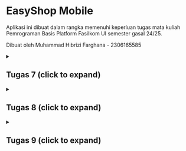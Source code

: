 # EasyShop Mobile

Aplikasi ini dibuat dalam rangka memenuhi keperluan tugas mata kuliah Pemrograman Basis Platform Fasilkom UI
semester gasal 24/25.

Dibuat oleh Muhammad Hibrizi Farghana - 2306165585

<details>
<summary><h2><b>Tugas 7 (click to expand) </b></h2></summary>

### Apa yang dimaksud dengan _stateless widget_ dan _stateful widget_ ?

**Stateless Widget**
_Stateless widget_ adalah widget yang tidak memiliki _state_ atau kondisi internal yang tidak dapat berubah sepanjang tampilannya. Artinya, begitu _stateless widget_ dibuat, bentuknya akan tetap sama tanpa ada modifikasi, meskipun pengguna berinteraksi dengan aplikasi atau ada perubahan data.

**Stateful Widget**
_Stateful widget_ adalah widget yang memiliki _state_ dan dapat berubah sepanjang tampilannya. _Stateful widget_ memiliki kemampuan untuk merespons interaksi pengguna atau perubahan data dengan memperbarui tampilannya sesuai dengan kondisi terkini.

#### Perbedaan _stateless widget_ dan _stateful widget_

Perbedaan utama antara _stateless_ dan _stateful_ widget adalah pada kemampuannya untuk menyimpan dan memperbarui _state_. Stateless widget bersifat statis dan tidak dapat berubah setelah dirender, sehingga cocok untuk tampilan yang tidak memerlukan perubahan dinamis. Sebaliknya, _stateful_ widget mampu menyimpan dan memperbarui _state_, sehingga memungkinkan UI untuk berubah sesuai kondisi terbaru atau aksi pengguna.

### Widget yang digunakan pada proyek ini dan fungsinya.

1. Material: Menyediakan tema dan struktur dasar aplikasi.
2. Scaffold: Menyediakan struktur halaman dasar dengan bagian utama AppBar dan body.
3. AppBar: Menampilkan bagian atas halaman dengan judul aplikasi.
4. Padding: Menambahkan jarak sekitar child widget.
5. Column: Menyusun widget secara vertikal.
6. Row: Menyusun widget secara horizontal.
7. SizedBox: Memberikan tinggi dan lebar yang tetap kepada childnya.
8. Card: Kontainer untuk membuat tampilan seperti kartu.
9. Container: Kontainer dengan opsi untuk margin, padding, dan warna latar.
10. GridView.count: Menampilkan child widget dalam grid dengan jumlah kolom tetap.
11. Text: Menampilkan teks dalam aplikasi.
12. InkWell: Membuat objek dapat diklik dan disertai dengan animasi
13. ScaffoldMessenger: Menampilkan SnackBar untuk notifikasi sementara.
14. SnackBar: Menampilkan pesan sementara di bagian bawah layar.
15. Icon: Menampilkan ikon grafis.

### Apa fungsi dari `setState()`? Variabel apa saja yang dapat terdampak dengan fungsi tersebut?

`setState()` adalah fungsi yang digunakan oleh StatefulWidget untuk memberi tahu framework bahwa ada perubahan pada _state_ komponen yang membutuhkan rebuild tampilan.

Variabel yang dapat terdampak oleh `setState()` adalah variabel yang disimpan dalam state komponen, seperti nilai dari kontrol input, posisi dalam daftar, atau kondisi logika tampilan. Hal ini memungkinkan pembaruan tampilan secara otomatis ketika data diubah tanpa manipulasi langsung pada kode program.

### Perbedaan antara `const` dengan `final`

- Nilai dari sebuah `const` harus dapat diketahui di waktu _compile_ dan langsung diberikan saat variabel dideklarasi, sedangkan `final` memperbolehkan nilai yang dikalkulasi saat _runtime_ dan tidak dapat dimodifikasi selanjutnya.

- `const` digunakan untuk nilai _immutable_ dan telah diketahui dari awal, sedangkan `final` digunakan apabila nilai belum dapat diketahui waktu _compile_, tetapi tidak boleh diubah setelah diberikan nilai.

### Implementasi _checklist_

#### Membuat sebuah program Flutter baru dengan tema E-Commerce yang sesuai dengan tugas-tugas sebelumnya.

1. Pada direktori yang saya tentukan, saya menjalankan perintah `flutter create easyshop` untuk membuat flutter app baru dengan nama easyshop

2. Akan terdapat direktori baru bernama `easyshop`. Pindah direktori ke direktori flutter app baru tersebut.

3. Membuat file baru bernama `menu.dart` pada direktori `../easyshop/lib`

4. Pada file `menu.dart`, mengimpor package `package:flutter/material.dart`. Kemudian, menambahkan class `MyHomePage` sebagai homepage, `InfoCard` sebagai kartu yang menampilkan informasi user, `ItemCard` sebagai kartu dengan fungsionalitas button, dan `ItemHomePage`sebagai attribut yang ditampilkan oleh tiap `ItemCard`

#### Membuat tiga tombol sederhana dengan ikon dan teks untuk: melihat daftar produk, menambah produk, dan logout

1. Pada file `menu.dart`, menambahkan attribut berikut pada class `MyHomePage`

```dart
final List<ItemHomepage> items = [
    ItemHomepage("Lihat Daftar Produk", Icons.view_day_outlined, Colors.blueAccent),
    ItemHomepage("Tambah Produk", Icons.add, Colors.greenAccent),
    ItemHomepage("Logout", Icons.logout, Colors.redAccent),
  ];
```

2. Class `ItemHomePage` akan berfungsi sebagai attribut-attribut yang dimiliki oleh tiap button. Adapun isi dari `ItemHomePage` adalah sebagai berikut.

```dart
class ItemHomepage {
  final String name;
  final IconData icon;
  final Color color;

  ItemHomepage(this.name, this.icon, this.color);
}
```

3. `ItemCard` diimplementasi dengan kode seperti `ItemCard` di tutorial dengan mengganti attribut color pada Widget class `ItemCard` menjadi `color: item.color`

#### Memunculkan Snackbar

Snackbar diiemplementasikan dengan menambahkan kode berikut pada attribut `onTap` di Widget class `ItemCard`

```dart
...
 onTap: () {
          // Menampilkan pesan SnackBar saat kartu ditekan.
          ScaffoldMessenger.of(context)
            ..hideCurrentSnackBar()
            ..showSnackBar(SnackBar(
                content: Text("Kamu telah menekan tombol ${item.name}!")));
        },
...
```

</details>

<details>
<summary><h2><b>Tugas 8 (click to expand) </b></h2></summary>

## Kegunaan const di Flutter

`const` digunakan untuk mendeklarasikan nilai atau widget yang bersifat konstan pada waktu kompilasi. Ketika `const` diterapkan pada widget, Flutter akan mengetahui bahwa widget tersebut tidak dapat berubah dan dibuat sekali saja sehingga meningkatkan efisiensi dan performa aplikasi.

### Keuntungan menggunakan const pada kode Flutter

1. Efisiensi Memori: Widget yang ditandai dengan `const` hanya dibuat sekali dan dapat digunakan kembali sehingga menghindari pembuatan ulang widget yang sama berulang kali.

2. Peningkatan Performa: Karena widget `const` tidak memerlukan proses _rebuild_ (penggambaran ulang) di setiap render, penggunaan `const` dapat mempercepat rendering UI.

3. Meningkatkan Readability: Menggunakan `const` membuat kode lebih mudah dimengerti

4. Eror saat compile: Eror pada `const` dapat dideteksi saat waktu compile sehingga memudahkan pengembang ketika melakukan proses debugging

### Kapan sebaiknya kita menggunakan const

1. Stateless Widget: Gunakan `const` pada widget stateless yang tidak berubah dan tidak menerima parameter yang akan mempengaruhi state mereka.

2. Widget dengan Parameter Konstan: Jika widget menerima parameter yang nilainya tetap (tidak berubah), gunakan `const` untuk mendeklarasikannya.

### Kapan sebaiknya tidak menggunakan const

1. Stateful Widget: Hindari menggunakan `const` pada widget yang memiliki state berubah-ubah karena setiap perubahan pada state memerlukan rebuild.

2. Widget dengan Data Dinamis: Jika widget menerima parameter yang berubah sepanjang waktu (seperti input pengguna atau data yang didapatkan dari API), sebaiknya tidak menggunakan const.

## Penggunaan Column dan Row pada Flutter

### Column

Widget ini menyusun child widget secara vertikal. Widget ini biasanya digunakan untuk layout vertikal, misalnya untuk menampilkan daftar item atau formulir.

Contoh:

```dart
Column(
  children: [
    Text(
      title,
      style: const TextStyle(fontWeight: FontWeight.bold),
    ),
    const SizedBox(height: 8.0),
    Text(content),
  ],
)
```

### Row

Widget ini menyusun child widget secara horizontal. Widget ini digunakan ketika kita ingin menyusun widget secara horizontal, misalnya tombol atau elemen-elemen yang disusun berdampingan.

Contoh:

```dart
Row(
  mainAxisAlignment: MainAxisAlignment.spaceEvenly,
  children: [
    InfoCard(title: 'NPM', content: npm),
    InfoCard(title: 'Name', content: name),
    InfoCard(title: 'Class', content: className),
  ],
),
```

### Perbandingan

- Column mengatur child widget secara vertikal, sedangkan Row mengatur secara horizontal.

- Kedua widget ini dapat menerima properti seperti mainAxisAlignment dan crossAxisAlignment untuk mengatur penataan dan penyusunan child widget.

- Column lebih sering digunakan ketika kita ingin layout berbentuk daftar atau formulir vertikal, sementara Row lebih cocok untuk elemen yang memerlukan penataan horizontal.

## Elemen input yang digunakan pada halaman form.

Pada halaman `ProductEntryFormPage`, jenis input yang saya gunakan hanya satu, yaitu `TextFormField`.

### Elemen input Flutter lain yang tidak digunakan

Adapun elemen input yang tidak digunakan pada form adalah sebagai berikut:

1. Checkbox: Dapat digunakan untuk memilih banyak opsi di saat yang bersamaan

2. Radio: Berguna untuk memilih salah satu opsi dari beberapa pilihan

3. Switch: Dapat digunakan untuk memilih antara dua keadaan

4. DropdownButton: Dapat digunakan untuk memilih nilai dari daftar pilihan yang terbatas

5. DatePicker: Dapat digunakan untuk memilih tanggal

6. Slider: Dapat digunakan untuk memilih angka dalam rentang tertentu

7. Time Picker: Dapat digunakan untuk memilih waktu

## Cara mengatur tema (theme) dalam aplikasi Flutter

Untuk menjaga konsistensi tampilan dalam aplikasi Flutter, saya mengatur tema menggunakan `ThemeData`. `ThemeData` dapat dibuat di dalam widget `MaterialApp` pada file `main.dart`. Dengan cara ini, seluruh elemen UI di aplikasi akan mengikuti aturan desain yang konsisten sesuai dengan apa yang diatur dalam `ThemeData`.

Perhatikan kode berikut

```dart
MaterialApp(
  title: 'EasyShop',
  theme: ThemeData(
    colorScheme: ColorScheme.fromSwatch(
      primarySwatch: Colors.deepOrange,
    ).copyWith(secondary: Colors.deepPurple[100]),
    useMaterial3: true,
  ),
  home: MyHomePage(),
);
```

Kode tersebut merupakan kode yang saya buat pada file `main.dart`.

Pada attribut theme di `MaterialApp`, saya memberikan tema warna utama yaitu deepOrange dengan warna secondarynya deepPurple. Apabila widgets lain ingin mengikuti warna pada tema, cukup dengan menggunakan `Theme.of(context).colorScheme.primary` pada attribut Colors. Dengan demikian, aplikasi dengan tema warna deepOrange diiringin dengan deepPurple dapat diimplementasikan.

## Cara menangani navigasi pada Flutter

Untuk menangani navigasi dalam aplikasi Flutter, saya menggunakan `Navigator`. Dengan menggunakan `Navigator`, saya dapat melakukan navigasi dengan menggunakan methode `pushReplacement` dan 'push'.

Contoh:

1. Menggunakan `pushReplacement`

```dart
onTap: () {
  Navigator.pushReplacement(
      context,
      MaterialPageRoute(
        builder: (context) => MyHomePage(),
      ));
},
```

Dengan kode tersebut, apabila widget tersebut disentuh, maka halaman saat ini akan digantikan dengan halaman `MyHomePage`

2. Menggunakan `push`

```dart
 onTap: () {
    Navigator.push(context,
        MaterialPageRoute(builder: (context) => const ProductEntryFormPage()));
},
```

Dengan kode tersebut, apabila widget tersebut disentuh, maka halaman `ProductEntryFormPage` akan ditambahkan ke dalam tumpukan navigasi. Apabila pengguna menggunakan tombol back, maka pengguna akan kembali ke laman sebelum wdiget tersebut disentuh.

</details>

<details>
<summary><h2><b>Tugas 9 (click to expand) </b></h2></summary>

## Jelaskan mengapa kita perlu membuat model untuk melakukan pengambilan ataupun pengiriman data JSON? Apakah akan terjadi error jika kita tidak membuat model terlebih dahulu?

Membuat model untuk pengambilan atau pengiriman data JSON penting untuk memastikan bahwa data yang diterima atau dikirim memiliki struktur yang konsisten dan mudah dikelola.
Selain itu, model membantu dalam menguraikan data JSON menjadi objek yang dapat digunakan oleh aplikasi, sehingga memudahkan pengaksesan dan manipulasi data.

Apabila kita tidak membuat model terlebih dahulu, aplikasi tetap dapat berfungsi dengan normal. Akan tetapi, tanpa adanya model, risiko terhadap kesalahan dan ketidakstabilan akan menjadi lebih tinggi. Selain itu, proses penguraian data JSON akan menjadi lebih rumit dan rawan error, misalnya akibat tipe data yang tidak sesuai atau data yang tidak lengkap. Hal ini dapat menyebabkan berbagai masalah seperti data yang salah ditampilkan, aplikasi crash, atau kesulitan dalam debugging dan pemeliharaan kode. Dengan menggunakan model, kita bisa mengurangi risiko-risiko ini dan memastikan bahwa data yang diolah selalu dalam format yang benar dan konsisten.

## Jelaskan fungsi dari library http yang sudah kamu implementasikan pada tugas ini

Library `http` di Flutter digunakan untuk melakukan permintaan `HTTP`, seperti `GET`, `POST`, `PUT`, dan `DELETE`, ke server. Dengan library ini, kita dapat berkomunikasi dengan server atau API untuk mengirim dan menerima data. Library ini menyediakan cara yang mudah dan efisien untuk menangani permintaan `HTTP` dan mengelola respons yang diterima dari server.

## Jelaskan fungsi dari CookieRequest dan jelaskan mengapa instance CookieRequest perlu untuk dibagikan ke semua komponen di aplikasi Flutter.

`CookieRequest` digunakan untuk menangani sesi pengguna dalam aplikasi, khususnya untuk mengelola cookie yang digunakan untuk autentikasi dan menjaga status login pengguna.
Dengan `CookieRequest`, kita bisa menyimpan cookie yang diterima dari server dan mengirimkannya kembali pada setiap permintaan selanjutnya, sehingga server dapat mengenali pengguna yang sedang login.

Instance `CookieRequest` perlu dibagikan ke semua komponen di aplikasi Flutter untuk memastikan bahwa seluruh aplikasi menggunakan sesi dan autentikasi yang konsisten. Dengan berbagi instance `CookieRequest`, setiap komponen dalam aplikasi dapat mengakses dan mengirim cookie yang sama sehingga server tetap mengenali pengguna yang sedang login di setiap permintaan. Hal ini sangat penting dalam aplikasi yang membutuhkan autentikasi pengguna, karena memungkinkan fitur seperti login, logout, dan akses data pengguna yang aman dan terintegrasi di seluruh aplikasi.

## Jelaskan mekanisme pengiriman data mulai dari input hingga dapat ditampilkan pada Flutter.

Mekanisme pengiriman data di Flutter dimulai dari pengambilan input dari pengguna melalui widget seperti `TextField` atau `Form`. Setelah itu, data yang diinput dikirim ke server menggunakan permintaan HTTP dengan bantuan library `http`. Server kemudian memproses data tersebut dan mengirimkan respons kembali dalam format JSON.
Di sisi Flutter, respons ini diuraikan dan diubah menjadi objek-objek yang dapat digunakan oleh aplikasi.
Data yang telah diuraikan kemudian dapat ditampilkan kepada pengguna melalui widget seperti ListView, GridView, atau widget lainnya yang sesuai dengan desain aplikasi.

## Jelaskan mekanisme autentikasi dari login, register, hingga logout. Mulai dari input data akun pada Flutter ke Django hingga selesainya proses autentikasi oleh Django dan tampilnya menu pada Flutter.

Proses autentikasi di Flutter melibatkan interaksi dengan backend, seperti Django untuk aplikasi ini.
Saat pengguna menginput data akun untuk login atau register, data tersebut dikirim ke server Django melalui permintaan HTTP.
Django kemudian memverifikasi atau menyimpan data tersebut dan mengirimkan respons yang berisi informasi autentikasi, seperti token atau cookie.
Informasi ini disimpan di aplikasi Flutter menggunakan `CookieRequest`.
Selama pengguna terautentikasi, aplikasi Flutter akan mengirim token atau cookie ini pada setiap permintaan ke server untuk menjaga sesi pengguna tetap aktif.
Ketika pengguna melakukan logout, aplikasi mengirim permintaan ke server untuk mengakhiri sesi, dan informasi autentikasi dihapus dari aplikasi, sehingga pengguna keluar dari aplikasi.

## Implementasi _checklist_

### Memastikan deployment proyek tugas Django kamu telah berjalan dengan baik.

Karena untuk saat ini integrasi django dan flutter dilakukan secara local, checklist ini cukup dicapai dengan memastikan bahwa server local telah berjalan baik dengan menjalankan perintah `python manage.py runserver`

### Mengimplementasikan fitur registrasi akun pada proyek tugas Flutter.

1. Pada proyek django, membuat aplikasi baru bernama `authentication`
2. Pastikan aplikasi yang baru dibuat telah ditambahkan ke `INSTALLED_APPS` di `settings.py` pada root project
3. Pada `views.py` aplikasi `authentication`, membuat fungsi baru bernama `register()` untuk menghandle registrasi via flutter
4. Membuat file `urls.py` pada aplikasi `authentication`
5. Melakukan routing untuk fungsi yang telah dibuat pada step-3 dengan menambahkan path ke fungsi tersebut
6. Pada `urls.py` proyek, menambahkan `urls.py` aplikasi `authentication`
7. Pada proyek flutter, membuat file `register.dart` di direktori `lib/screens`
8. Menambahkan package yang dibutuhkan dengan import pada file tersebut. Untuk package yang tidak tersedia secara default pada flutter, ditambakan dengan menjalankan perintah `flutter pub add nama_package`. Pada aplikasi ini, package yang ditambahkan dengan perintah tersebut adalah `provider`, `pbp_django_auth`, dan `http`.
9. Mengimplementasikan program untuk registrasi pada file `register.dart`

### Membuat halaman login pada proyek tugas Flutter.

1. Pada proyek django, membuat fungsi views baru pada aplikasi `authentication` dengan nama `login()`
2. Melakukan routing untuk fungsi baru tersebut di `urls.py` aplikasi `authentication`
3. Pada proyek flutter, membuat file `login.dart` di direktorir `lib/screens`
4. Menambahkan package yang dibutuhkan dengan melakukan import pada file tersebut
5. Mengimplementasikan program untuk login pada file `login.dart`

### Mengintegrasikan sistem autentikasi Django dengan proyek tugas Flutter.

1. Pastikan bahwa server django telah berjalan (sesuai dengan checklist pertama)
2. Pada file `android/app/src/main/AndroidManifest.xml` di proyek flutter, tambahkan `<uses-permission android:name="android.permission.INTERNET" />` di bawah tag application untuk memperbolehkan akses ke internet
3. Pada file `register.dart`, pastikan URL yang dituju pada response ketika tombol register ditekan telah sesuai dengan URL di mana proyek django dijalankan dan menuju ke path register

```dart
final response = await request.postJson(
                "http://127.0.0.1:8000/auth/register/", // URL proyek django untuk register flutter
                jsonEncode({
                  "username": username,
                  "password1": password1,
                  "password2": password2,
                }));
```

3. Pada file `login.dart`, pastikan URL yang dituju pada response ketika tombol login ditekan telah sesuai dengan URL di mana proyek django dijalankan dan menuju ke path login

```dart
final response = await request
                .login("http://127.0.0.1:8000/auth/login/", { // URL proyek django untuk login flutter
              'username': username,
              'password': password,
            });
```

4. Pada proyek django, membuat fungsi views baru `create_product_flutter` pada aplikasi `main`. Kemudian, pada proyek flutter, pada file `productentry_form.dart`, pastikan URL yang dituju pada response ketika tombol save ditekan telah sesuai dengan URL di mana proyek django dijalankan dan menuju ke path untuk menambahkan produk

```dart
final response = await request.postJson(
              "http://127.0.0.1:8000/create-flutter/", // URL django untuk menambahkan produk dari flutter
              jsonEncode(<String, String>{
                'name': _name,
                'stock': _stock.toString(),
                'price': _price.toString(),
                'description': _description,
              }),
```

5. Pada file `list_productentry.dart` (file ini dibuat pada beberapa checklist selanjutnya) pastikan URL yang dituju pada response ketika laman dimuat telah sesuai dengan URL di mana proyek django dijalankan dan menuju ke path untuk memberikan data produk

```dart
final response = await request.get('http://127.0.0.1:8000/json/');
```

6. Pada proyek django, membuat fungsi views baru `logout` pada aplikasi `authentication`. Kemudian, pada proyek flutter, pada file `product_cart.dart` pastikan URL yang dituju pada response ketika tombol logout ditekan telah sesuai dengan URL di mana proyek django dijalankan dan menuju ke path untuk melakukan logout

```dart
final response = await request.logout("http://127.0.0.1:8000/auth/logout/");
```

### Membuat model kustom sesuai dengan proyek aplikasi Django.

1. Salin model JSON pada alamat `http://127.0.0.1:8000/json/` (pastikan server local django berjalan dan sedang login pada suatu akun dan telah menambahkan setidaknya satu produk)

2. Membuka web https://app.quicktype.io/ kemudian tempel data JSON yang disalin pada step-1 di laman tersebut
3. Mengganti namanya menjadi `productEntry`, pastikan source type adalah JSON dan languange adalah dart. Kemudian tekan copy code
4. Pada proyek flutter, membuat direktori baru bernama `models` di dalam direktori `lib`
5. Dalam direktori `lib/models`, membuat file baru dengan nama `product_entry.dart`
6. Menempel kode yang telah disalin pada step-3

### Membuat halaman yang berisi daftar semua item yang terdapat pada endpoint JSON di Django yang telah kamu deploy.

1. Pada direktori `lib/screens`, membuat file baru bernama `list_productentry.dart`.
2. Mengimport package yang dibutuhkan
3. Mengimplementasikan tampilan untuk daftar item

#### Tampilkan name, price, dan description dari masing-masing item pada halaman ini.

1. Pada file `list_productentry.dart`, tambahkan fungsi `fetchProduct` berikut untuk mengkonversi data json

```dart
Future<List<ProductEntry>> fetchProduct(CookieRequest request) async {
    final response = await request.get('http://127.0.0.1:8000/json/');
    // Melakukan decode response menjadi bentuk json
    var data = response;
    // Melakukan konversi data json menjadi object ProductEntry
    List<ProductEntry> listProduct = [];
    for (var d in data) {
      if (d != null) {
        listProduct.add(ProductEntry.fromJson(d));
      }
    }
    return listProduct;
  }
```

2. Pada widget Build, tambahkan kode berikut sebgai children dari `ListView`

```dart
Text(
  "${snapshot.data![index].fields.name}",
  style: const TextStyle(
    fontSize: 18.0,
    fontWeight: FontWeight.bold,
  ),
),
const SizedBox(height: 10),
Text("${snapshot.data![index].fields.description}"),
const SizedBox(height: 10),
Text("Stock: ${snapshot.data![index].fields.stock}"),
const SizedBox(height: 10),
Text("Price: Rp${snapshot.data![index].fields.price}")
```

### Membuat halaman detail untuk setiap item yang terdapat pada halaman daftar Item.

### Halaman ini dapat diakses dengan menekan salah satu item pada halaman daftar Item.

### Tampilkan seluruh atribut pada model item kamu pada halaman ini.

### Tambahkan tombol untuk kembali ke halaman daftar item.

### Melakukan filter pada halaman daftar item dengan hanya menampilkan item yang terasosiasi dengan pengguna yang login.

Checklist ini diimplementasi dengan mengaitkan tiap produk ke user sehingga ketika endpoint JSON dipanggil data yang didapat otomatis telah difilter berdasarkan user.

```python
@csrf_exempt
def create_product_flutter(request):
    if request.method == 'POST':
        data = json.loads(request.body)
        print(data)
        new_product = Product.objects.create(
            user=request.user,   # Kaitkan langsyng ke user
            name=data["name"],
            stock=int(data["stock"]),
            price=int(data["price"]),
            description=data["description"],
        )
        new_product.save()
        return JsonResponse({"status": "success"}, status=200)
    else:
        return JsonResponse({"status": "error"}, status=401)
```

</details>
